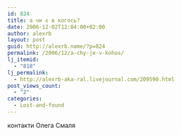 ```yaml
---
id: 824
title: а чи є в когось?
date: 2006-12-02T12:04:00+02:00
author: alexrb
layout: post
guid: http://alexrb.name/?p=824
permalink: /2006/12/a-chy-je-v-kohos/
lj_itemid:
  - "818"
lj_permalink:
  - http://alexrb-aka-ral.livejournal.com/209590.html
post_views_count:
  - "2"
categories:
  - Lost-and-found
---
```

контакти Олега Смаля